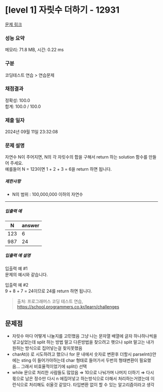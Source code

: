 # [level 1] 자릿수 더하기 - 12931 

[문제 링크](https://school.programmers.co.kr/learn/courses/30/lessons/12931) 

### 성능 요약

메모리: 71.8 MB, 시간: 0.22 ms

### 구분

코딩테스트 연습 > 연습문제

### 채점결과

정확성: 100.0<br/>합계: 100.0 / 100.0

### 제출 일자

2024년 09월 11일 23:32:08

### 문제 설명

<p>자연수 N이 주어지면, N의 각 자릿수의 합을 구해서 return 하는 solution 함수를 만들어 주세요.<br>
예를들어 N = 123이면 1 + 2 + 3 = 6을 return 하면 됩니다.</p>

<h5>제한사항</h5>

<ul>
<li>N의 범위 : 100,000,000 이하의 자연수</li>
</ul>

<hr>

<h5>입출력 예</h5>
<table class="table">
        <thead><tr>
<th>N</th>
<th>answer</th>
</tr>
</thead>
        <tbody><tr>
<td>123</td>
<td>6</td>
</tr>
<tr>
<td>987</td>
<td>24</td>
</tr>
</tbody>
      </table>
<h5>입출력 예 설명</h5>

<p>입출력 예 #1<br>
문제의 예시와 같습니다.</p>

<p>입출력 예 #2<br>
9 + 8 + 7 = 24이므로 24를 return 하면 됩니다.</p>


> 출처: 프로그래머스 코딩 테스트 연습, https://school.programmers.co.kr/learn/challenges

## 문제점

- 자릿수 마다 어떻게 나눌지를 고민했음  그냥 나는 문자열 배열에 글자 하나하나씩을 넣고싶었는데 split 하는 방법 말고 다른방법을 찾으려고 햇으나 split 말고는 내가 원하는 방식으로 집어넣는걸 찾지못했음
- charAt(i) 로 시도하려고 했으나 for 문 내에서 숫자로 변환후 더할시  parseInt()안에는 sting 이 들어가야하는데 char 형태로 들어가서 두번의 형태변환이 필요했음… 그래서 비효율적이었기에 split() 선택
- while 문으로 처리한 사람들도 많았음 ⇒ 10으로 나눠가며 나머지 더하기 ⇒ 다시 몫으로 남은 정수만 다시 n 에집어넣고 하는방식으로 더해서 처리하는거였는데 이런식으로 처리해도 쉬울것 같았다. 타입변환 없이 할 수 있는 알고리즘이라고 생각
